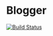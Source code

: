 # Blogger
[![Build Status](https://travis-ci.org/kolyaventuri/blogger.svg?branch=master)](https://travis-ci.org/kolyaventuri/blogger)